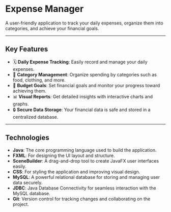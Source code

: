 # Expense Manager

A user-friendly application to track your daily expenses, organize them into categories, and achieve your financial goals.

---

## Key Features

- 🗓️ **Daily Expense Tracking**: Easily record and manage your daily expenses.
- 📂 **Category Management**: Organize spending by categories such as food, clothing, and more.
- 🎯 **Budget Goals**: Set financial goals and monitor your progress toward achieving them.
- 📊 **Visual Reports**: Get detailed insights with interactive charts and graphs.
- 🔒 **Secure Data Storage**: Your financial data is safe and stored in a centralized database.

---

## Technologies

- **Java**: The core programming language used to build the application.
- **FXML**: For designing the UI layout and structure.
- **SceneBuilder**: A drag-and-drop tool to create JavaFX user interfaces easily.
- **CSS**: For styling the application and improving visual design.
- **MySQL**: A powerful relational database for storing and managing user data securely.
- **JDBC**: Java Database Connectivity for seamless interaction with the MySQL database.
- **Git**: Version control for tracking changes and collaborating on the project.
